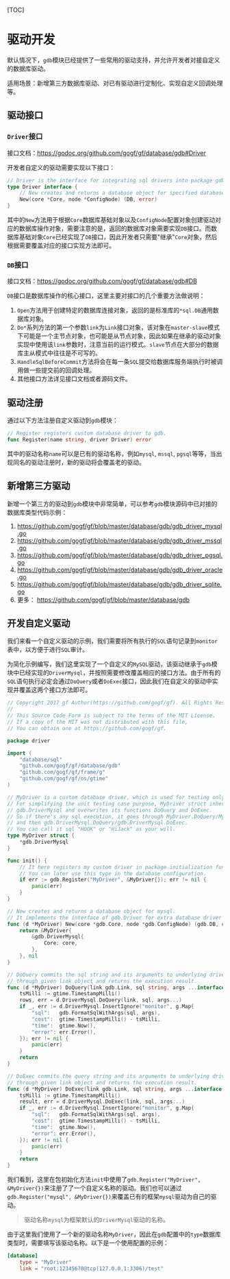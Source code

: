 [TOC]


# 驱动开发

默认情况下，`gdb`模块已经提供了一些常用的驱动支持，并允许开发者对接自定义的数据库驱动。

适用场景：新增第三方数据库驱动、对已有驱动进行定制化、实现自定义回调处理等。

## 驱动接口


### `Driver`接口

接口文档：https://godoc.org/github.com/gogf/gf/database/gdb#Driver

开发者自定义的驱动需要实现以下接口：
```go
// Driver is the interface for integrating sql drivers into package gdb.
type Driver interface {
	// New creates and returns a database object for specified database server.
	New(core *Core, node *ConfigNode) (DB, error)
}
```
其中的`New`方法用于根据`Core`数据库基础对象以及`ConfigNode`配置对象创建驱动对应的数据库操作对象，需要注意的是，返回的数据库对象需要实现`DB`接口。而数据库基础对象`Core`已经实现了`DB`接口，因此开发者只需要"继承"`Core`对象，然后根据需要覆盖对应的接口实现方法即可。

### `DB`接口

接口文档：https://godoc.org/github.com/gogf/gf/database/gdb#DB

`DB`接口是数据库操作的核心接口，这里主要对接口的几个重要方法做说明：
1. `Open`方法用于创建特定的数据库连接对象，返回的是标准库的`*sql.DB`通用数据库对象。
1. `Do*`系列方法的第一个参数`link`为`Link`接口对象，该对象在`master-slave`模式下可能是一个主节点对象，也可能是从节点对象，因此如果在继承的驱动对象实现中使用该`link`参数时，注意当前的运行模式。`slave`节点在大部分的数据库主从模式中往往是不可写的。
1. `HandleSqlBeforeCommit`方法将会在每一条`SQL`提交给数据库服务端执行时被调用做一些提交前的回调处理。
1. 其他接口方法详见接口文档或者源码文件。

## 驱动注册

通过以下方法注册自定义驱动到`gdb`模块：
```go
// Register registers custom database driver to gdb.
func Register(name string, driver Driver) error 
```
其中的驱动名称`name`可以是已有的驱动名称，例如`mysql`, `mssql`, `pgsql`等等，当出现同名的驱动注册时，新的驱动将会覆盖老的驱动。

## 新增第三方驱动

新增一个第三方的驱动到`gdb`模块中非常简单，可以参考`gdb`模块源码中已对接的数据库类型代码示例：
1. https://github.com/gogf/gf/blob/master/database/gdb/gdb_driver_mysql.go
1. https://github.com/gogf/gf/blob/master/database/gdb/gdb_driver_mssql.go
1. https://github.com/gogf/gf/blob/master/database/gdb/gdb_driver_pgsql.go
1. https://github.com/gogf/gf/blob/master/database/gdb/gdb_driver_oracle.go
1. https://github.com/gogf/gf/blob/master/database/gdb/gdb_driver_sqlite.go
1. 更多： https://github.com/gogf/gf/blob/master/database/gdb

## 开发自定义驱动
我们来看一个自定义驱动的示例，我们需要将所有执行的`SQL`语句记录到`monitor`表中，以方便于进行`SQL`审计。

为简化示例编写，我们这里实现了一个自定义的`MySQL`驱动，该驱动继承于`gdb`模块中已经实现的`DriverMysql`，并按照需要修改覆盖相应的接口方法。由于所有的`SQL`语句执行必定会通过`DoQuery`或者`DoExec`接口，因此我们在自定义的驱动中实现并覆盖这两个接口方法即可。

```go
// Copyright 2017 gf Author(https://github.com/gogf/gf). All Rights Reserved.
//
// This Source Code Form is subject to the terms of the MIT License.
// If a copy of the MIT was not distributed with this file,
// You can obtain one at https://github.com/gogf/gf.

package driver

import (
	"database/sql"
	"github.com/gogf/gf/database/gdb"
	"github.com/gogf/gf/frame/g"
	"github.com/gogf/gf/os/gtime"
)

// MyDriver is a custom database driver, which is used for testing only.
// For simplifying the unit testing case purpose, MyDriver struct inherits the mysql driver
// gdb.DriverMysql and overwrites its functions DoQuery and DoExec.
// So if there's any sql execution, it goes through MyDriver.DoQuery/MyDriver.DoExec firstly
// and then gdb.DriverMysql.DoQuery/gdb.DriverMysql.DoExec.
// You can call it sql "HOOK" or "HiJack" as your will.
type MyDriver struct {
	*gdb.DriverMysql
}

func init() {
	// It here registers my custom driver in package initialization function "init".
	// You can later use this type in the database configuration.
	if err := gdb.Register("MyDriver", &MyDriver{}); err != nil {
		panic(err)
	}
}

// New creates and returns a database object for mysql.
// It implements the interface of gdb.Driver for extra database driver installation.
func (d *MyDriver) New(core *gdb.Core, node *gdb.ConfigNode) (gdb.DB, error) {
	return &MyDriver{
		&gdb.DriverMysql{
			Core: core,
		},
	}, nil
}

// DoQuery commits the sql string and its arguments to underlying driver
// through given link object and returns the execution result.
func (d *MyDriver) DoQuery(link gdb.Link, sql string, args ...interface{}) (rows *sql.Rows, err error) {
	tsMilli := gtime.TimestampMilli()
	rows, err = d.DriverMysql.DoQuery(link, sql, args...)
	if _, err := d.DriverMysql.InsertIgnore("monitor", g.Map{
		"sql":   gdb.FormatSqlWithArgs(sql, args),
		"cost":  gtime.TimestampMilli() - tsMilli,
		"time":  gtime.Now(),
		"error": err.Error(),
	}); err != nil {
		panic(err)
	}
	return
}

// DoExec commits the query string and its arguments to underlying driver
// through given link object and returns the execution result.
func (d *MyDriver) DoExec(link gdb.Link, sql string, args ...interface{}) (result sql.Result, err error) {
	tsMilli := gtime.TimestampMilli()
	result, err = d.DriverMysql.DoExec(link, sql, args...)
	if _, err := d.DriverMysql.InsertIgnore("monitor", g.Map{
		"sql":   gdb.FormatSqlWithArgs(sql, args),
		"cost":  gtime.TimestampMilli() - tsMilli,
		"time":  gtime.Now(),
		"error": err.Error(),
	}); err != nil {
		panic(err)
	}
	return
}
```
我们看到，这里在包初始化方法`init`中使用了`gdb.Register("MyDriver", &MyDriver{})`来注册了了一个自定义名称的驱动。我们也可以通过`gdb.Register("mysql", &MyDriver{})`来覆盖已有的框架`mysql`驱动为自己的驱动。

> 驱动名称`mysql`为框架默认的`DriverMysql`驱动的名称。

由于这里我们使用了一个新的驱动名称`MyDriver`，因此在`gdb`配置中的`type`数据库类型时，需要填写该驱动名称。以下是一个使用配置的示例：
```toml
[database]
	type = "MyDriver"
	link = "root:12345678@tcp(127.0.0.1:3306)/test"
```
















